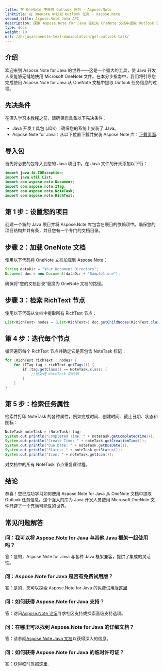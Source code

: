 ```yaml
---
title: 在 OneNote 中获取 Outlook 任务 - Aspose.Note
linktitle: 在 OneNote 中获取 Outlook 任务 - Aspose.Note
second_title: Aspose.Note Java API
description: 探索 Aspose.Note for Java 轻松从 OneNote 文档中提取 Outlook 任务详细信息的潜力。使用这个强大的库提升您的 Java 开发。
type: docs
weight: 10
url: /zh/java/onenote-text-manipulation/get-outlook-task/
---
```

## 介绍
欢迎来到 Aspose.Note for Java 的世界——这是一个强大的工具，使 Java 开发人员能够无缝地使用 Microsoft OneNote 文件。在本分步指南中，我们将引导您完成使用 Aspose.Note for Java 从 OneNote 文档中提取 Outlook 任务信息的过程。
## 先决条件
在深入学习本教程之前，请确保您具备以下先决条件：
- Java 开发工具包 (JDK)：确保您的系统上安装了 Java。
-  Aspose.Note for Java：从以下位置下载并安装 Aspose.Note 库：[下载页面](https://releases.aspose.com/note/java/).
## 导入包
首先将必要的包导入到您的 Java 项目中。在 Java 文件的开头添加以下行：
```java
import java.io.IOException;
import java.util.List;
import com.aspose.note.Document;
import com.aspose.note.ITag;
import com.aspose.note.NoteTask;
import com.aspose.note.RichText;
```
## 第 1 步：设置您的项目
创建一个新的 Java 项目并将 Aspose.Note 库包含在项目的依赖项中。确保您的项目结构井井有条，并且您有一个专门的文档目录。
## 步骤 2：加载 OneNote 文档
使用以下代码将 OneNote 文档加载到 Aspose.Note：
```java
String dataDir = "Your Document Directory";
Document doc = new Document(dataDir + "Sample1.one");
```
确保将“您的文档目录”替换为 OneNote 文档的路径。
## 步骤 3：检索 RichText 节点
使用以下代码从文档中提取所有 RichText 节点：
```java
List<RichText> nodes = (List<RichText>) doc.getChildNodes(RichText.class);
```
## 第 4 步：迭代每个节点
循环遍历每个 RichText 节点并确定它是否包含 NoteTask 标记：
```java
for (RichText richText : nodes) {
    for (ITag tag : richText.getTags()) {
        if (tag.getClass() == NoteTask.class) {
            //您处理 NoteTask 的代码
        }
    }
}
```
## 第 5 步：检索任务属性
检索并打印 NoteTask 的各种属性，例如完成时间、创建时间、截止日期、状态和图标：
```java
NoteTask noteTask = (NoteTask) tag;
System.out.println("Completed Time: " + noteTask.getCompletedTime());
System.out.println("Create Time: " + noteTask.getCreationTime());
System.out.println("Due Date: " + noteTask.getDueDate());
System.out.println("Status: " + noteTask.getStatus());
System.out.println("Icon: " + noteTask.getIcon());
```
对文档中的所有 NoteTask 节点重复此过程。
## 结论
恭喜！您已成功学习如何使用 Aspose.Note for Java 从 OneNote 文档中提取 Outlook 任务信息。这个强大的库为 Java 开发人员使用 Microsoft OneNote 文件开辟了一个充满可能性的世界。
## 常见问题解答
### 问：我可以将 Aspose.Note for Java 与其他 Java 框架一起使用吗？
答：是的，Aspose.Note for Java 与各种 Java 框架兼容，提供了集成的灵活性。
### 问：Aspose.Note for Java 是否有免费试用版？
答：是的，您可以探索 Aspose.Note for Java 的免费试用版[这里](https://releases.aspose.com/).
### 问：如何获得 Aspose.Note for Java 支持？
答：访问[Aspose.Note 论坛](https://forum.aspose.com/c/note/28)寻求社区支持或探索高级支持选项。
### 问：在哪里可以找到 Aspose.Note for Java 的详细文档？
答：请参阅[Aspose.Note Java 文档](https://reference.aspose.com/note/java/)以获得深入的信息。
### 问：如何获得 Aspose.Note for Java 的临时许可证？
答：获得临时驾照[这里](https://purchase.aspose.com/temporary-license/).